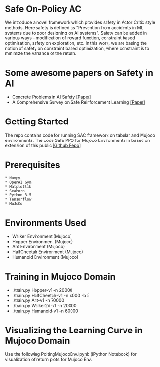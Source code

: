 # Safe On-Policy AC
We introduce a novel framework which provides safety in Actor Critic style methods. Here safety is defined as "Prevention from accidents in ML systems due to poor designing on AI systems". Safety can be added in various ways - modification of reward function, constraint based optimization, safety on exploration, etc. In this work, we are basing the notion of safety on constraint based optimization, where constraint is to minimize the variance of the return.

# Some awesome papers on Safety in AI
- Concrete Problems in AI Safety [[Paper]](https://arxiv.org/pdf/1606.06565.pdf)
- A Comprehensive Survey on Safe Reinforcement Learning [[Paper]](http://www.jmlr.org/papers/volume16/garcia15a/garcia15a.pdf)

# Getting Started
The repo contains code for running SAC framework on tabular and Mujoco environments. The code Safe PPO for Mujoco Environments in based on extension of this public [[Github Repo]](https://github.com/sanjaythakur/trpo)

# Prerequisites
```
* Numpy
* OpenAI Gym
* Matplotlib
* Seaborn
* Python 3.5
* Tensorflow
* MuJoCo
```

# Environments Used
* Walker Environment (Mujoco)
* Hopper Environment (Mujoco)
* Ant Environment (Mujoco)
* HalfCheetah Environment (Mujoco)
* Humanoid Environment (Mujoco)

# Training in Mujoco Domain
* ./train.py Hopper-v1 -n 20000
* ./train.py HalfCheetah-v1 -n 4000 -b 5
* ./train.py Ant-v1 -n 70000
* ./train.py Walker2d-v1 -n 20000
* ./train.py Humanoid-v1 -n 60000

# Visualizing the Learning Curve in Mujoco Domain
Use the following PoltingMujocoEnv.ipynb (iPython Notebook) for visualization of return plots for Mujoco Env.

